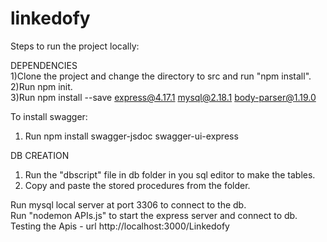 # linkedofy  
Steps to run the project locally:    

DEPENDENCIES  
1)Clone the project and change the directory to src and run "npm install".  
2)Run npm init.  
3)Run npm install --save express@4.17.1 mysql@2.18.1 body-parser@1.19.0  

To install swagger:
1) Run npm install swagger-jsdoc swagger-ui-express


DB CREATION  
1) Run the "dbscript" file in db folder in you sql editor to make the tables.  
2) Copy and paste the stored procedures from the folder.  


Run mysql local server at port 3306 to connect to the db.  
Run "nodemon APIs.js" to start the express server and connect to db.  
Testing the Apis - url http://localhost:3000/Linkedofy


